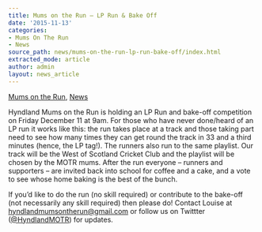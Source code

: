 ```yaml
---
title: Mums on the Run – LP Run & Bake Off
date: '2015-11-13'
categories:
- Mums On The Run
- News
source_path: news/mums-on-the-run-lp-run-bake-off/index.html
extracted_mode: article
author: admin
layout: news_article
---
```

[Mums on the Run](category/mums-on-the-run/), [News](/news/)

Hyndland Mums on the Run is holding an LP Run and bake-off competition on Friday December 11 at&nbsp;9am. For those who have never done/heard of an LP run it works like this: the run takes place at a&nbsp;track and those taking part need to see how many times they can get round the track in 33 and a&nbsp;third minutes (hence, the LP tag!). The runners also run to the same playlist. Our track will be the&nbsp;West of Scotland Cricket Club and the playlist will be chosen by the MOTR mums. After the run&nbsp;everyone – runners and supporters – are invited back into school for coffee and a cake, and a vote to&nbsp;see whose home baking is the best of the bunch.

If you’d like to do the run (no skill required) or contribute to the bake-off (not necessarily any skill&nbsp;required) then please do! Contact Louise at [hyndlandmumsontherun@gmail.com](mailto:hyndlandmumsontherun@gmail.com) or follow us on&nbsp;Twittter ([@HyndlandMOTR](http://twitter.com/HyndlandMOTR)) for updates.
